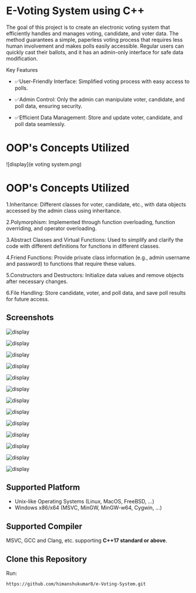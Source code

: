 
# E-Voting System using C++

The goal of this project is to create an electronic voting system that efficiently handles and manages voting, candidate, and voter data. The method guarantees a simple, paperless voting process that requires less human involvement and makes polls easily accessible. Regular users can quickly cast their ballots, and it has an admin-only interface for safe data modification.

Key Features

+ :white_check_mark:User-Friendly Interface: Simplified voting process with easy access to polls.

+ :white_check_mark:Admin Control: Only the admin can manipulate voter, candidate, and poll data, ensuring security.

+ :white_check_mark:Efficient Data Management: Store and update voter, candidate, and poll data seamlessly.

  
# OOP's Concepts Utilized

![display](e voting system.png)

# OOP's Concepts Utilized

1.Inheritance: Different classes for voter, candidate, etc., with data objects accessed by the admin class using inheritance.

2.Polymorphism: Implemented through function overloading, function overriding, and operator overloading.

3.Abstract Classes and Virtual Functions: Used to simplify and clarify the code with different definitions for functions in different classes.

4.Friend Functions: Provide private class information (e.g., admin username and password) to functions that require these values.

5.Constructors and Destructors: Initialize data values and remove objects after necessary changes.

6.File Handling: Store candidate, voter, and poll data, and save poll results for future access.


## Screenshots

![display](./ScreenShot/LoginPage.png)

![display](./ScreenShot/AdminLoginPage.png)

![display](./ScreenShot/AdminPage.png)

![display](./ScreenShot/CandidateConfirmation.png)

![display](./ScreenShot/CandidateLogin.png)

![display](./ScreenShot/VoterRegistration.png)

![display](./ScreenShot/VoterConfirmation.png)

![display](./ScreenShot/Poll.png)

![display](./ScreenShot/PollCandiate.png)

![display](./ScreenShot/candiateconfirmation.png)

![display](./ScreenShot/StartPoll.png)

![display](./ScreenShot/PollPage.png)

![display](./ScreenShot/PreviousPoll.png)





## Supported Platform

+ Unix-like Operating Systems (Linux, MacOS, FreeBSD, ...)
+ Windows x86/x64 (MSVC, MinGW, MinGW-w64, Cygwin, ...)
  

## Supported Compiler

MSVC, GCC and Clang, etc. supporting **C++17 standard or above**.

## Clone this Repository

Run:

```shell
https://github.com/himanshukumar8/e-Voting-System.git
```


